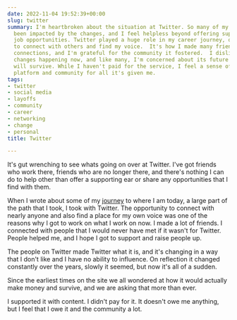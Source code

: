 ```yaml
---
date: 2022-11-04 19:52:39+00:00
slug: twitter
summary: I'm heartbroken about the situation at Twitter. So many of my friends have
  been impacted by the changes, and I feel helpless beyond offering support and sharing
  job opportunities. Twitter played a huge role in my career journey, offering a place
  to connect with others and find my voice.  It's how I made many friends and career
  connections, and I'm grateful for the community it fostered.  I dislike the rapid
  changes happening now, and like many, I'm concerned about its future and how it
  will survive. While I haven't paid for the service, I feel a sense of debt to the
  platform and community for all it's given me.
tags:
- twitter
- social media
- layoffs
- community
- career
- networking
- change
- personal
title: Twitter

---
```

It's gut wrenching to see whats going on over at Twitter. I've got friends who work there, friends who are no longer there, and there's nothing I can do to help other than offer a supporting ear or share any opportunities that I find with them.

When I wrote about some of my [journey](https://developers.googleblog.com/2022/10/paul-kinlan-shares-his-passion-for-web-development-and-devfest.html) to where I am today, a large part of the path that I took, I took with Twitter. The opportunity to connect with nearly anyone and also find a place for my own voice was one of the reasons why I got to work on what I work on now. I made a lot of friends. I connected with people that I would never have met if it wasn't for Twitter. People helped me, and I hope I got to support and raise people up.

The people on Twitter made Twitter what it is, and it's changing in a way that I don't like and I have no ability to influence. On reflection it changed constantly over the years, slowly it seemed, but now it's all of a sudden.

Since the earliest times on the site we all wondered at how it would actually make money and survive, and we are asking that more than ever.

I supported it with content. I didn't pay for it. It doesn't owe me anything, but I feel that I owe it and the community a lot.